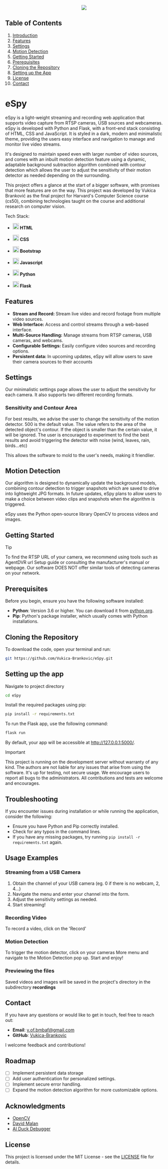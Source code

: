 <p align="center">
  <img src="https://github.com/user-attachments/assets/c17e4160-06f9-40eb-acd6-e1ba23d15bbe"  />
</p>

## Table of Contents
1. [Introduction](#espy)
2. [Features](#features)
3. [Settings](#settings)
4. [Motion Detection](#motion-detection)
5. [Getting Started](#getting-started)
6. [Prerequisites](#prerequisites)
7. [Cloning the Repository](#cloning-the-repository)
8. [Setting up the App](#setting-up-the-app)
9. [License](#license)
10. [Contact](#contact)


# eSpy

eSpy is a light-weight streaming and recording web application that supports video capture from RTSP cameras, USB sources and webcameras. eSpy is developed with Python and Flask, with a front-end stack consisting of HTML, CSS and JavaScript. It is styled in a dark, modern and minimalistic theme, providing the users easy interface and navigation to manage and monitor live video streams.

It's designed to maintain speed even with larger number of video sources, and comes with an inbuilt motion detection feature using a dynamic, adaptable background subtraction algorithm combined with contour detection which allows the user to adjust the sensitivity of their motion detector as needed depending on the surrounding.

This project offers a glance at the start of a bigger software, with promises that more features are on the way. This project was developed by Vukica Branković as the final project for Harvard's Computer Science course (cs50), combining technologies taught on the course and additional research on computer vision.

Tech Stack:
<b>

* <img src="https://github.com/user-attachments/assets/5be46c01-8d93-428a-b85d-9820d158ab60" width = "20" /> HTML
* <img src="https://github.com/user-attachments/assets/2a652c8c-1dfd-41cd-ae7b-d68d99580dec" width = "20" /> CSS
* <img src="https://github.com/user-attachments/assets/feb1047a-3ca5-45a2-b855-1033d8c66c44" width = "20" /> Bootstrap
* <img src="https://github.com/user-attachments/assets/97813c70-c13f-4a01-b0cc-e8eb0cf60852" width = "20" /> Javascript

*  <img src="https://github.com/user-attachments/assets/cf073de1-5f3d-4f75-acda-cee6362d0ffd" width = "20" /> Python
*  <img src="https://github.com/user-attachments/assets/8a651c78-d028-4c57-981d-00737266999f" width = "20" /> Flask
</b>




## Features

  <b>
    
  * Stream and Record: </b> Stream live video and record footage from multiple video sources. <b>
  * Web Interface: </b> Access and control streams through a web-based interface. <b>
  * Multi-Source Handling:</b> Manage streams from RTSP cameras, USB cameras, and webcams.<b>
  * Configurable Settings:</b> Easily configure video sources and recording options. <b>
  * Persistent data:  </b> In upcoming updates, eSpy will allow users to save their camera sources to their accounts 

   

## Settings

Our minimalistic settings page allows the user to adjust the sensitivity for each camera. It also supports two different recording formats. 

### Sensitivity and Contour Area

For best results, we advise the user to change the sensitivity of the motion detector. 500 is the default value. The value refers to the area of the detected object's contour. If the object is smaller than the certain value, it will be ignored. The user is encouraged to experiment to find the best results and avoid triggering the detector with noise (wind, leaves, rain, birds...etc)

This allows the software to mold to the user's needs, making it friendlier.

## Motion Detection

Our algorithm is designed to dynamically update the background models, combining contour detection to trigger snapshots which are saved to drive into lightweight JPG formats. In future updates, eSpy plans to allow users to make a choice between video clips and snapshots when the algorithm is triggered.

eSpy uses the Python open-source library OpenCV to process videos and images.


## Getting Started

>[!TIP]
>To find the RTSP URL of your camera, we recommend using tools such as AgentDVR url Setup guide or consulting the manufacturer's manual or webpage. Our software DOES NOT offer similar tools of detecting cameras on your network.


## Prerequisites

Before you begin, ensure you have the following software installed:

- **Python**: Version 3.6 or higher. You can download it from [python.org](https://www.python.org/downloads/).
- **Pip**: Python's package installer, which usually comes with Python installations.

## Cloning the Repository

To download the code, open your terminal and run:

```bash
git https://github.com/Vukica-Brankovic/eSpy.git 
```

## Setting up the app

Navigate to project directory

```bash
cd eSpy
```
Install the required packages using pip:

```bash
pip install -r requirements.txt
```
To run the Flask app, use the following command:


```bash
flask run
```
By default, your app will be accessible at http://127.0.0.1:5000/.

>[!IMPORTANT]
> This project is running on the development server without warranty of any kind. The authors are not liable for any issues that arise from using the software. It's up for testing, not secure usage. We encourage users to report all bugs to the administrators. All contributions and tests are welcome and encourages.

## Troubleshooting

If you encounter issues during installation or while running the application, consider the following:

- Ensure you have Python and Pip correctly installed.
- Check for any typos in the command lines.
- If you have any missing packages, try running `pip install -r requirements.txt` again.


## Usage Examples

### Streaming from a USB Camera

1. Obtain the channel of your USB camera (eg. 0 if there is no webcam, 2, 4...)
2. Navigate the menu and enter your channel into the form.
3. Adjust the sensitivity settings as needed.
4. Start streaming!

### Recording Video

To record a video, click on the 'Record'

### Motion Detection

To trigger the motion detector, click on your cameras More menu and navigate to the Motion Detection pop up. Start and enjoy!

### Previewing the files

Saved videos and images will be saved in the project's directory in the subdirectory <b> recordings </b>


## Contact

If you have any questions or would like to get in touch, feel free to reach out:

- **Email**: v.of.bmbaf@gmail.com
- **GitHub**: [Vukica-Brankovic]([https://github.com/yourusername](https://github.com/Vukica-Brankovic))

I welcome feedback and contributions!
  

## Roadmap

- [ ] Implement persistent data storage
- [ ] Add user authentication for personalized settings.
- [ ] Implement secure error handling.
- [ ] Expand the motion detection algorithm for more customizable options.

## Acknowledgments

- [OpenCV](https://opencv.org/)
- [David Malan](https://cs.harvard.edu/malan/)
- [AI Duck Debugger](https://cs50.ai/)




## License

This project is licensed under the MIT License - see the [LICENSE](LICENSE) file for details.




